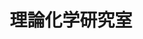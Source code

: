 ---
title: "理論化学研究室"
draft: false

# page title background image
bg_image: "images/banner/bg1.jpg"

# meta description ~100 letters in Japanese
description : "コンピュータを用いた固体・液体の基本的な性質の研究"

# Research image
image: "images/labs/flask.jpg"

# taxonomy
la_categories: "分子化学" # 分子化学 | 物質化学 | 反応化学
keywords: ["水の科学", "分子動力学", "統計力学"]

# faculties; label: true name and title
faculties:
- id: matsumoto
  name: "\u677E\u672C \u6B63\u548C \u51C6\u6559\u6388"


# contact info
contact:
- icon: ti-email
  link: mailto:matsu-m3@okayama-u.ac.jp
  name: matsu-m3@okayama-u.ac.jp
- icon: ti-mobile
  link: tel:086-251-7846
  name: 086-251-7846


- name : "理論化学研究室"
  icon : "ti-world" # icon pack : https://themify.me/themify-icons
  link : "http://theochem.chem.okayama-u.ac.jp"

- name : "700-8530 岡山県岡山市津島中3－1－1"
  icon : "ti-location-pin" # icon pack : https://themify.me/themify-icons
  link : "#"

# type
type: "laboratory"
---